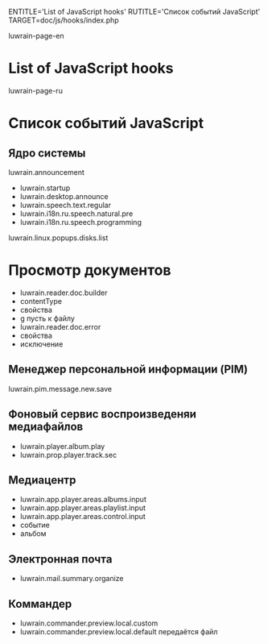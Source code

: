 
ENTITLE='List of JavaScript hooks'
RUTITLE='Список событий JavaScript'
TARGET=doc/js/hooks/index.php

luwrain-page-en

# List of JavaScript hooks

luwrain-page-ru

# Список событий JavaScript

## Ядро системы

luwrain.announcement
* luwrain.startup
* luwrain.desktop.announce
* luwrain.speech.text.regular
* luwrain.i18n.ru.speech.natural.pre
* luwrain.i18n.ru.speech.programming

luwrain.linux.popups.disks.list


# Просмотр документов

* luwrain.reader.doc.builder
 * contentType
 * свойства
 * g пусть к файлу
 * luwrain.reader.doc.error
 * свойства
 * исключение

## Менеджер персональной информации (PIM)

luwrain.pim.message.new.save

## Фоновый сервис воспроизведеняи медиафайлов

* luwrain.player.album.play
* luwrain.prop.player.track.sec

## Медиацентр

* luwrain.app.player.areas.albums.input
* luwrain.app.player.areas.playlist.input
* luwrain.app.player.areas.control.input
 * событие
 * альбом

## Электронная почта

* luwrain.mail.summary.organize

## Коммандер

* luwrain.commander.preview.local.custom
* luwrain.commander.preview.local.default
передаётся файл